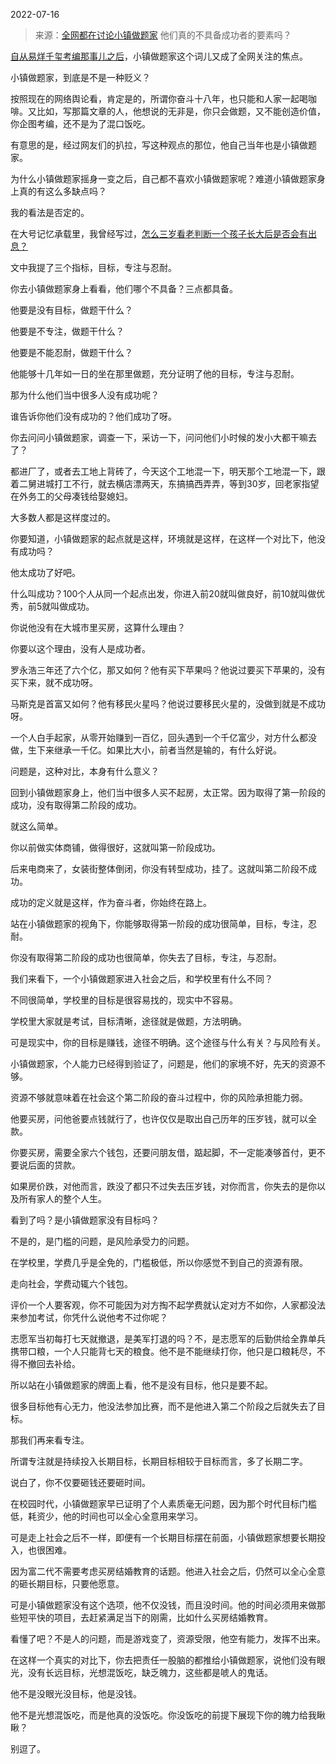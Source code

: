 2022-07-16

> 来源：[全网都在讨论小镇做题家](http://mp.weixin.qq.com/s?__biz=MzU3NDc5Nzc0NQ==&mid=2247518990&idx=1&sn=b547c6a832b73854f8302c2662f43915&chksm=fd2e29d0ca59a0c67a2a965ce403c916a446ab6fcf76bcc792a749c6df07b66d65ca44453c3f&scene=27#wechat_redirect)
> 他们真的不具备成功者的要素吗？

[自从易烊千玺考编那事儿之后](https://mp.weixin.qq.com/s?__biz=MzU0MjYwNDU2Mw==&mid=2247507096&idx=1&sn=122275ea62ac655500b7b2b3db8d06ee&chksm=fb1ab0e4cc6d39f2ee3ab836ae2fe84b75fa297d81fc6cc18d3e928de08197af8ee2492d7438&token=1768524861&lang=zh_CN&scene=21#wechat_redirect)，小镇做题家这个词儿又成了全网关注的焦点。  

  

小镇做题家，到底是不是一种贬义？

  

按照现在的网络舆论看，肯定是的，所谓你奋斗十八年，也只能和人家一起喝咖啡。又比如，写那篇文章的人，他想说的无非是，你只会做题，又不能创造价值，你企图考编，还不是为了混口饭吃。  

  

有意思的是，经过网友们的扒拉，写这种观点的那位，他自己当年也是小镇做题家。

  

为什么小镇做题家摇身一变之后，自己都不喜欢小镇做题家呢？难道小镇做题家身上真的有这么多缺点吗？

  

我的看法是否定的。  

  

在大号记忆承载里，我曾经写过，[怎么三岁看老判断一个孩子长大后是否会有出息？](http://mp.weixin.qq.com/s?__biz=MzU0MjYwNDU2Mw==&mid=2247506882&idx=1&sn=47e1e6c5549db4dc0a03dc83d024691e&chksm=fb1ab7becc6d3ea8adfb8f68e578c1562675dcaa8adc71af839c0dbce2d8a0e4391dd3252a0a&scene=21#wechat_redirect)  

  

文中我提了三个指标，目标，专注与忍耐。  

  

你去小镇做题家身上看看，他们哪个不具备？三点都具备。

  

他要是没有目标，做题干什么？

他要是不专注，做题干什么？

他要是不能忍耐，做题干什么？  

  

他能够十几年如一日的坐在那里做题，充分证明了他的目标，专注与忍耐。

  

那为什么他们当中很多人没有成功呢？  

  

谁告诉你他们没有成功的？他们成功了呀。  

  

你去问问小镇做题家，调查一下，采访一下，问问他们小时候的发小大都干嘛去了？  

  

都进厂了，或者去工地上背砖了，今天这个工地混一下，明天那个工地混一下，跟着二舅进城打工不行，就去横店漂两天，东搞搞西弄弄，等到30岁，回老家指望在外务工的父母凑钱给娶媳妇。

  

大多数人都是这样度过的。  

  

你要知道，小镇做题家的起点就是这样，环境就是这样，在这样一个对比下，他没有成功吗？  

  

他太成功了好吧。

  

什么叫成功？100个人从同一个起点出发，你进入前20就叫做良好，前10就叫做优秀，前5就叫做成功。  

  

你说他没有在大城市里买房，这算什么理由？  

  

你要以这个理由，没有人是成功者。  

  

罗永浩三年还了六个亿，那又如何？他有买下苹果吗？他说过要买下苹果的，没有买下来，就不成功呀。  

  

马斯克是首富又如何？他有移民火星吗？他说过要移民火星的，没做到就是不成功呀。  

  

一个人白手起家，从零开始赚到一百亿，回头遇到一个千亿富少，对方什么都没做，生下来继承一千亿。如果比大小，前者当然是输的，有什么好说。

  

问题是，这种对比，本身有什么意义？

  

回到小镇做题家身上，他们当中很多人买不起房，太正常。因为取得了第一阶段的成功，没有取得第二阶段的成功。  

  

就这么简单。

  

你以前做实体商铺，做得很好，这就叫第一阶段成功。

  

后来电商来了，女装街整体倒闭，你没有转型成功，挂了。这就叫第二阶段不成功。

  

成功的定义就是这样，作为奋斗者，你始终在路上。

  

站在小镇做题家的视角下，你能够取得第一阶段的成功很简单，目标，专注，忍耐。

  

你没有取得第二阶段的成功也很简单，你失去了目标，专注，与忍耐。

  

我们来看下，一个小镇做题家进入社会之后，和学校里有什么不同？  

  

不同很简单，学校里的目标是很容易找的，现实中不容易。  

  

学校里大家就是考试，目标清晰，途径就是做题，方法明确。  

  

可是现实中，你的目标是赚钱，途径不明确。这个途径与什么有关？与风险有关。

  

小镇做题家，个人能力已经得到验证了，问题是，他们的家境不好，先天的资源不够。  

  

资源不够就意味着在社会这个第二阶段的奋斗过程中，你的风险承担能力弱。  

  

他要买房，问他爸要点钱就行了，也许仅仅是取出自己历年的压岁钱，就可以全款。  

  

你要买房，需要全家六个钱包，还要问朋友借，踮起脚，不一定能凑够首付，更不要说后面的贷款。

  

如果房价跌，对他而言，跌没了都只不过失去压岁钱，对你而言，你失去的是你以及所有家人的整个人生。

  

看到了吗？是小镇做题家没有目标吗？  

  

不是的，是门槛的问题，是风险承受力的问题。

  

在学校里，学费几乎是全免的，门槛极低，所以你感觉不到自己的资源有限。

  

走向社会，学费动辄六个钱包。  

  

评价一个人要客观，你不可能因为对方掏不起学费就认定对方不如你，人家都没法来参加考试，你凭什么说他考不过你呢？  

  

志愿军当初每打七天就撤退，是美军打退的吗？不，是志愿军的后勤供给全靠单兵携带口粮，一个人只能背七天的粮食。他不是不能继续打你，他只是口粮耗尽，不得不撤回去补给。

  

所以站在小镇做题家的牌面上看，他不是没有目标，他只是要不起。  

  

很多目标他有心无力，他没法参加比赛，而不是他进入第二个阶段之后就失去了目标。

  

那我们再来看专注。  

  

所谓专注就是持续投入长期目标，长期目标相较于目标而言，多了长期二字。

  

说白了，你不仅要砸钱还要砸时间。

  

在校园时代，小镇做题家早已证明了个人素质毫无问题，因为那个时代目标门槛低，耗资少，他的时间也可以全心全意用来学习。

  

可是走上社会之后不一样，即便有一个长期目标摆在前面，小镇做题家想要长期投入，也很困难。

  

因为富二代不需要考虑买房结婚教育的话题。他进入社会之后，仍然可以全心全意的砸长期目标，只要他愿意。

  

可是小镇做题家没有这个选项，他不仅没钱，而且没时间。他的时间必须用来做那些短平快的项目，去赶紧满足当下的刚需，比如什么买房结婚教育。

  

看懂了吧？不是人的问题，而是游戏变了，资源受限，他空有能力，发挥不出来。  

  

在这样一个真实的对比下，你去把责任一股脑的都推给小镇做题家，说他们没有眼光，没有长远目标，光想混饭吃，缺乏魄力，这些都是唬人的鬼话。  

  

他不是没眼光没目标，他是没钱。  

  

他不是光想混饭吃，而是他真的没饭吃。你没饭吃的前提下展现下你的魄力给我瞅瞅？

  

别逗了。

